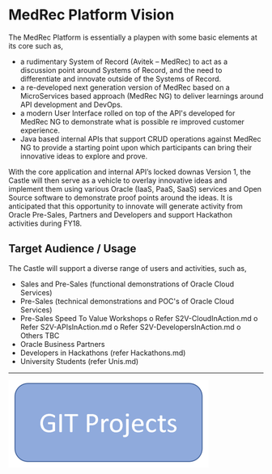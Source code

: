 **MedRec Platform Vision**
===================


The MedRec Platform is essentially a playpen with some basic elements at its core such as,
 
-	a rudimentary System of Record (Avitek – MedRec) to act as a discussion point around Systems of Record, and the need to differentiate and innovate outside of the Systems of Record.
- a re-developed next generation version of MedRec based on a MicroServices based approach (MedRec NG) to deliver learnings around API development and DevOps.
- a modern User Interface rolled on top of the API's developed for MedRec NG to demonstrate what is possible re improved customer experience.
-	Java based internal APIs that support CRUD operations against MedRec NG to provide a starting point upon which participants can bring their innovative ideas to explore and prove.

With the core application and internal API’s locked downas Version 1, the Castle will then serve as a vehicle to overlay innovative ideas and implement them using various Oracle (IaaS, PaaS, SaaS) services and Open Source software to demonstrate proof points around the ideas. It is anticipated that this opportunity to innovate will generate activity from Oracle Pre-Sales, Partners and Developers and support Hackathon activities during FY18.

## Target Audience / Usage

The Castle will support a diverse range of users and activities, such as,
-	Sales and Pre-Sales (functional demonstrations of Oracle Cloud Services)
-	Pre-Sales (technical demonstrations and POC's of Oracle Cloud Services)
-	Pre-Sales Speed To Value Workshops 
o	Refer S2V-CloudInAction.md
o	Refer S2V-APIsInAction.md
o	Refer S2V-DevelopersInAction.md
o	Others TBC
-	Oracle Business Partners 
-	Developers in Hackathons (refer Hackathons.md)
-	University Students (refer Unis.md)


----------

![link text](git.PNG "GIT")


